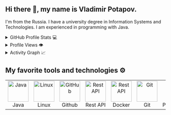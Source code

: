 ## Hi there 👋, my name is Vladimir Potapov.
I'm from the Russia.
I have a university degree in Information Systems and Technologies. I am experienced in programming with Java.



<details>
  <summary>GitHub Profile Stats 💻</summary>
  <br/>
<a href="https://github.com/vlj2007?tab=repositories">
  <img align="center" src="https://github-readme-stats.vercel.app/api?username=vlj2007&show=reviews,discussions_started,discussions_answered,prs_merged,prs_merged_percentage&show_icons=true&theme=transparent&bg_color=00000000" height="300px" />
</a>
<a href="https://github.com/vlj2007?tab=repositories">
  <img align="center" src="https://github-readme-stats.vercel.app/api/top-langs?username=vlj2007&layout=donut&langs_count=8&card_width=320&size_weight=0.5&count_weight=0.5&show_icons=true&theme=transparent&bg_color=00000000" height="300px"/>
</a>
 <br/>
</details>



<details>
  <summary>Profile Views 👁️</summary>
  <br/>
  <img src="https://komarev.com/ghpvc/?username=vlj2007&label=Profile%20views&style=flat-square&abbreviated=true" alt="vlj2007" />
</details>



<details>
  <summary>Activity Graph 📈</summary>
  <br/>

[![Ashutosh's github activity graph](https://github-readme-activity-graph.vercel.app/graph?username=vlj2007&bg_color=ffffff&color=000000&line=04e61b&point=403d3d&area=true&hide_border=true)](https://github.com/vlj2007/github-readme-activity-graph)

</details>



## My favorite tools and technologies ⚙️



<table>
  <tr>
    <td align="center" width="96">
     <img src="https://skillicons.dev/icons?i=java&theme=light" width="65" height="65" alt="Java" />
      <br>Java
    </td>    
    <td align="center" width="96">
     <img src="https://skillicons.dev/icons?i=linux&theme=light" width="65" height="65" alt="Linux" />
      <br>Linux
    </td>
    <td align="center" width="96">
        <img src="https://techstack-generator.vercel.app/github-icon.svg" width="65" height="65" alt="GitHub" />
      <br>Github
    </td>
    <td align="center" width="96">
        <img src="https://techstack-generator.vercel.app/restapi-icon.svg" width="65" height="65" alt="Rest API" />
      <br>Rest API
    </td>
    <td align="center" width="96">
        <img src="https://techstack-generator.vercel.app/docker-icon.svg" width="65" height="65" alt="Rest API" />
      <br>Docker
    </td>
    <td align="center" width="96">
        <img src="https://skillicons.dev/icons?i=git" width="65" height="65" alt="Git" />
      <br>Git
    </td>
   <td align="center" width="96">
        <img src="https://skillicons.dev/icons?i=postgrestheme=light" width="65" height="65" alt="jquery" />
      <br>PostgreSQL
    </td>  
  </tr>
 <!-- <tr></tr> --> 
</table>
